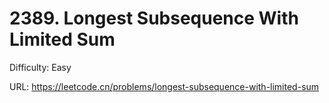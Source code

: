 # 2389. Longest Subsequence With Limited Sum

Difficulty: Easy

URL: https://leetcode.cn/problems/longest-subsequence-with-limited-sum

